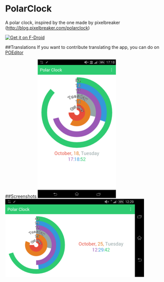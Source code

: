 # PolarClock
A polar clock, inspired by the one made by pixelbreaker (http://blog.pixelbreaker.com/polarclock)

[<img src="https://f-droid.org/badge/get-it-on.png"
      alt="Get it on F-Droid"
      height="80">](https://f-droid.org/app/eu.polarclock)
      
##Translations
If you want to contribute translating the app, you can do on [POEditor](https://poeditor.com/join/project/lQpXOCYho7)

##Screenshots
<img src="./screenshot.png" width="250"><br>
<img src="./screenshot-landscape.png" height="250">
